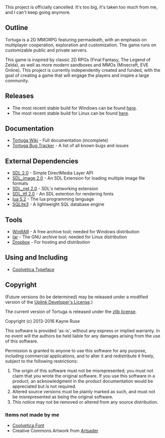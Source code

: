 This project is officially cancelled. It's too big, it's taken too much from me, and I can't keep going anymore.

## Outline

Tortuga is a 2D MMORPG featuring permadeath, with an emphasis on multiplayer cooperation, exploration and customization. The game runs on customizable public and private servers.

This game is inspired by classic 2D RPGs (Final Fantasy, The Legend of Zelda), as well as more modern sandboxes and MMOs (Minecraft, EVE Online). This project is currently independently created and funded, with the goal of creating a game that will engage the players and inspire a large community.

## Releases

* The most recent stable build for Windows can be found [here](https://dl.dropboxusercontent.com/u/46669050/Tortuga-win.rar).
* The most recent stable build for Linux can be found [here](https://dl.dropboxusercontent.com/u/46669050/Tortuga-linux.tar).

## Documentation

* [Tortuga Wiki](https://github.com/Ratstail91/Tortuga/wiki) - Full documentation (incomplete)
* [Tortuga Bug Tracker](https://github.com/Ratstail91/Tortuga/issues) - A list of all known bugs and issues

## External Dependencies

* [SDL 2.0](http://www.libsdl.org/) - Simple DirectMedia Layer API
* [SDL_image 2.0](https://www.libsdl.org/projects/SDL_image/) - An SDL Extension for loading multiple image file formats
* [SDL_net 2.0](http://www.libsdl.org/projects/SDL_net/) - SDL's networking extension
* [SDL_ttf 2.0](https://www.libsdl.org/projects/SDL_ttf/) - An SDL extention for rendering fonts
* [lua 5.2](http://www.lua.org/) - The lua programming language
* [SQLite3](http://www.sqlite.org/) - A lightweight SQL database engine

## Tools

* [WinRAR](http://www.rarlab.com/) - A free archive tool; needed for Windows distribution
* [tar](http://www.gnu.org/software/tar/manual/) - The GNU archive tool; needed for Linux distribution
* [Dropbox](https://www.dropbox.com/) - For hosting and distribution

## Using and Including

* [Coolvetica Typeface](http://typodermicfonts.com/coolvetica/)

## Copyright

(Future versions (to be determined) may be released under a modified version of the [Uplink Developer's License](http://www.introversion.co.uk/uplink/developer/license.html).)

The current version of Tortuga is released under the [zlib license](http://en.wikipedia.org/wiki/Zlib_License).  

Copyright (c) 2013-2016 Kayne Ruse

This software is provided 'as-is', without any express or implied warranty. In no event will the authors be held liable for any damages arising from the use of this software.

Permission is granted to anyone to use this software for any purpose, including commercial applications, and to alter it and redistribute it freely, subject to the following restrictions:

1. The origin of this software must not be misrepresented; you must not claim that you wrote the original software. If you use this software in a product, an acknowledgment in the product documentation would be appreciated but is not required.
2. Altered source versions must be plainly marked as such, and must not be misrepresented as being the original software.
3. This notice may not be removed or altered from any source distribution.

### Items not made by me

* [Coolvetica Font](http://typodermicfonts.com/coolvetica/)
* Creative Commons Artwork from [Artsader](http://www.moosader.com/artsader/)
